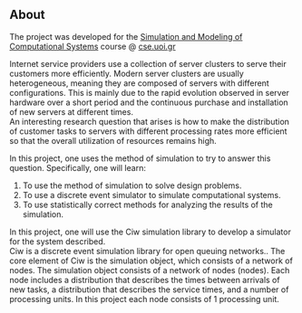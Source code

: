 ## About
The project was developed for the [Simulation and Modeling of Computational Systems](https://www.cs.uoi.gr/~gkappes/mye029) course @ [cse.uoi.gr](https://www.cs.uoi.gr/)

Internet service providers use a collection of server clusters to serve their customers more efficiently.
Modern server clusters are usually heterogeneous, meaning they are composed of servers with different configurations.
This is mainly due to the rapid evolution observed in server hardware over a short period and the continuous purchase and installation of new servers at different times.<br>
An interesting research question that arises is how to make the distribution of customer tasks to servers with different processing rates more efficient so that the overall utilization of resources remains high.

In this project, one uses the method of simulation to try to answer this question. Specifically, one will learn:
1. To use the method of simulation to solve design problems.
2. To use a discrete event simulator to simulate computational systems.
3. To use statistically correct methods for analyzing the results of the simulation.

In this project, one will use the Ciw simulation library to develop a simulator for the system described.<br>
Ciw is a discrete event simulation library for open queuing networks..
The core element of Ciw is the simulation object, which consists of a network of nodes.
The simulation object consists of a network of nodes (nodes). Each node includes a distribution that describes the times between arrivals of new tasks, a distribution that describes the service times, and a number of processing units.
In this project each node consists of 1 processing unit.
